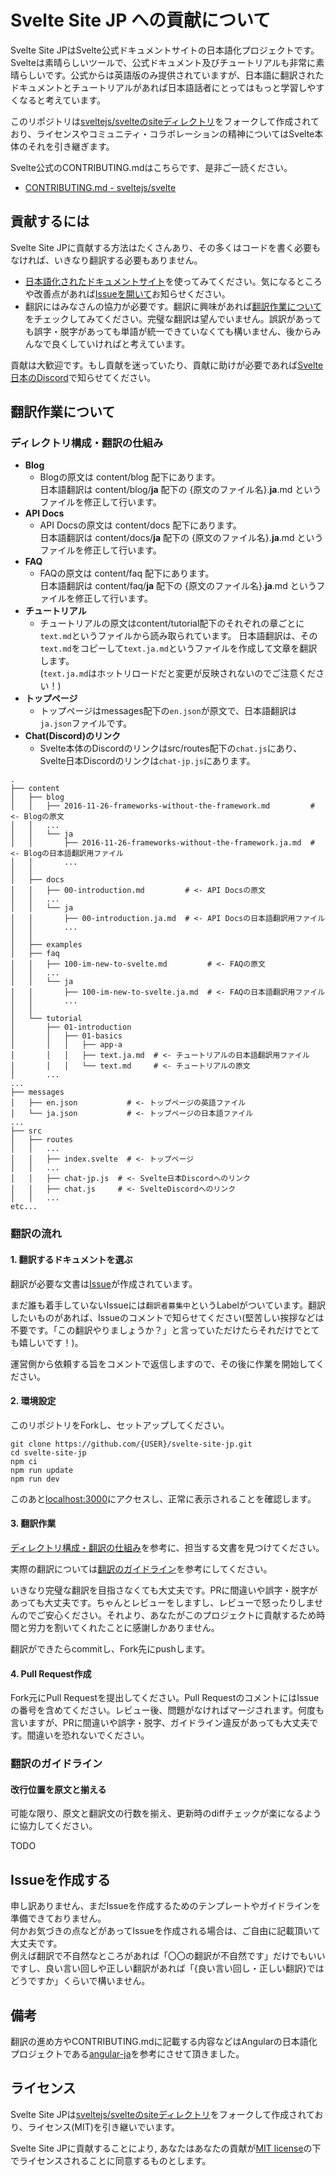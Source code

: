 # Svelte Site JP への貢献について

Svelte Site JPはSvelte公式ドキュメントサイトの日本語化プロジェクトです。
Svelteは素晴らしいツールで、公式ドキュメント及びチュートリアルも非常に素晴らしいです。公式からは英語版のみ提供されていますが、日本語に翻訳されたドキュメントとチュートリアルがあれば日本語話者にとってはもっと学習しやすくなると考えています。  

このリポジトリは[sveltejs/svelteのsiteディレクトリ](https://github.com/sveltejs/svelte/tree/master/site)をフォークして作成されており、ライセンスやコミュニティ・コラボレーションの精神についてはSvelte本体のそれを引き継ぎます。

Svelte公式のCONTRIBUTING.mdはこちらです、是非ご一読ください。

* [CONTRIBUTING.md - sveltejs/svelte](https://github.com/sveltejs/svelte/blob/master/CONTRIBUTING.md)


## 貢献するには

Svelte Site JPに貢献する方法はたくさんあり、その多くはコードを書く必要もなければ、いきなり翻訳する必要もありません。

- [日本語化されたドキュメントサイト](https://svelte-jp.herokuapp.com/)を使ってみてください。気になるところや改善点があれば[Issueを開いて](#issueを作成する)お知らせください。
- 翻訳にはみなさんの協力が必要です。翻訳に興味があれば[翻訳作業について](#翻訳作業について)をチェックしてみてください。完璧な翻訳は望んでいません。誤訳があっても誤字・脱字があっても単語が統一できていなくても構いません、後からみんなで良くしていければと考えています。

貢献は大歓迎です。もし貢献を迷っていたり、貢献に助けが必要であれば[Svelte日本のDiscord](https://discord.com/invite/YTXq3ZtBbx)で知らせてください。


## 翻訳作業について


### ディレクトリ構成・翻訳の仕組み

- **Blog**
  - Blogの原文は content/blog 配下にあります。  
    日本語翻訳は content/blog/**ja** 配下の {原文のファイル名}.**ja**.md というファイルを修正して行います。
- **API Docs**
  - API Docsの原文は content/docs 配下にあります。  
    日本語翻訳は content/docs/**ja** 配下の {原文のファイル名}.**ja**.md というファイルを修正して行います。
- **FAQ**
  - FAQの原文は content/faq 配下にあります。  
    日本語翻訳は content/faq/**ja** 配下の {原文のファイル名}.**ja**.md というファイルを修正して行います。
- **チュートリアル**
  - チュートリアルの原文はcontent/tutorial配下のそれぞれの章ごとに`text.md`というファイルから読み取られています。
    日本語翻訳は、その`text.md`をコピーして`text.ja.md`というファイルを作成して文章を翻訳します。  
    (`text.ja.md`はホットリロードだと変更が反映されないのでご注意ください！)
- **トップページ**
  - トップページはmessages配下の`en.json`が原文で、日本語翻訳は`ja.json`ファイルです。
- **Chat(Discord)のリンク**
  - Svelte本体のDiscordのリンクはsrc/routes配下の`chat.js`にあり、Svelte日本Discordのリンクは`chat-jp.js`にあります。

```
.
├── content
│   ├── blog
│   │   ├── 2016-11-26-frameworks-without-the-framework.md         # <- Blogの原文
│   │   ...
│   │   └── ja
│   │       ├── 2016-11-26-frameworks-without-the-framework.ja.md  # <- Blogの日本語翻訳用ファイル
│   │       ...
│   │
│   ├── docs
│   │   ├── 00-introduction.md         # <- API Docsの原文
│   │   ...
│   │   └── ja
│   │       ├── 00-introduction.ja.md  # <- API Docsの日本語翻訳用ファイル
│   │       ...
│   │
│   ├── examples
│   ├── faq
│   │   ├── 100-im-new-to-svelte.md         # <- FAQの原文
│   │   ...
│   │   └── ja
│   │       ├── 100-im-new-to-svelte.ja.md  # <- FAQの日本語翻訳用ファイル
│   │       ...
│   │
│   └── tutorial
│       ├── 01-introduction
│       │   ├── 01-basics
│       │   │   ├── app-a
│       │   │   ├── text.ja.md  # <- チュートリアルの日本語翻訳用ファイル
│       │   │   └── text.md     # <- チュートリアルの原文
│       ...
...
├── messages
│   ├── en.json           # <- トップページの英語ファイル
│   └── ja.json           # <- トップページの日本語ファイル
...
├── src
│   ├── routes
│   │   ...
│   │   ├── index.svelte  # <- トップページ
│   │   ...
│   │   ├── chat-jp.js  # <- Svelte日本Discordへのリンク
│   │   ├── chat.js     # <- SvelteDiscordへのリンク
│   │   ...
etc...
```

### 翻訳の流れ


#### 1. 翻訳するドキュメントを選ぶ

翻訳が必要な文書は[Issue](https://github.com/svelte-jp/svelte-site-jp/issues?q=is%3Aopen+is%3Aissue+label%3Atranslation)が作成されています。

まだ誰も着手していないIssueには`翻訳者募集中`というLabelがついています。翻訳したいものがあれば、Issueのコメントで知らせてください(堅苦しい挨拶などは不要です。「この翻訳やりましょうか？」と言っていただけたらそれだけでとても嬉しいです！)。

運営側から依頼する旨をコメントで返信しますので、その後に作業を開始してください。


#### 2. 環境設定

このリポジトリをForkし、セットアップしてください。

```
git clone https://github.com/{USER}/svelte-site-jp.git
cd svelte-site-jp
npm ci
npm run update
npm run dev
```

このあと[localhost:3000](http://localhost:3000)にアクセスし、正常に表示されることを確認します。


#### 3. 翻訳作業

[ディレクトリ構成・翻訳の仕組み](#ディレクトリ構成翻訳の仕組み)を参考に、担当する文書を見つけてください。

実際の翻訳については[翻訳のガイドライン](#翻訳のガイドライン)を参考にしてください。

いきなり完璧な翻訳を目指さなくても大丈夫です。PRに間違いや誤字・脱字があっても大丈夫です。ちゃんとレビューをしますし、レビューで怒ったりしませんのでご安心ください。それより、あなたがこのプロジェクトに貢献するため時間と労力を割いてくれたことに感謝しかありません。

翻訳ができたらcommitし、Fork先にpushします。


#### 4. Pull Request作成

Fork元にPull Requestを提出してください。Pull RequestのコメントにはIssueの番号を含めてください。レビュー後、問題がなければマージされます。何度も言いますが、PRに間違いや誤字・脱字、ガイドライン違反があっても大丈夫です。間違いを恐れないでください。


### 翻訳のガイドライン

#### 改行位置を原文と揃える

可能な限り、原文と翻訳文の行数を揃え、更新時のdiffチェックが楽になるように協力してください。


TODO

## Issueを作成する

申し訳ありません、まだIssueを作成するためのテンプレートやガイドラインを準備できておりません。  
何かお気づきの点などがあってIssueを作成される場合は、ご自由に記載頂いて大丈夫です。  
例えば翻訳で不自然なところがあれば「〇〇の翻訳が不自然です」だけでもいいですし、良い言い回しや正しい翻訳があれば「{良い言い回し・正しい翻訳}ではどうですか」くらいで構いません。


## 備考

翻訳の進め方やCONTRIBUTING.mdに記載する内容などはAngularの日本語化プロジェクトである[angular-ja](https://github.com/angular/angular-ja)を参考にさせて頂きました。


## ライセンス

Svelte Site JPは[sveltejs/svelteのsiteディレクトリ](https://github.com/sveltejs/svelte/tree/master/site)をフォークして作成されており、ライセンス(MIT)を引き継いでいます。

Svelte Site JPに貢献することにより, あなたはあなたの貢献が[MIT license](https://github.com/svelte-jp/svelte-site-jp/blob/master/LICENSE)の下でライセンスされることに同意するものとします。
